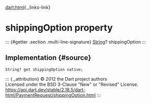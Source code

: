 [dart:html](../../dart-html/dart-html-library){._links-link}

shippingOption property
=======================

::: {#getter .section .multi-line-signature}
[String](../../dart-core/string-class)? shippingOption
:::

Implementation {#source}
--------------

``` {.language-dart data-language="dart"}
String? get shippingOption native;
```

::: {._attribution}
© 2012 the Dart project authors\
Licensed under the BSD 3-Clause \"New\" or \"Revised\" License.\
<https://api.dart.dev/stable/2.18.5/dart-html/PaymentRequest/shippingOption.html>
:::
